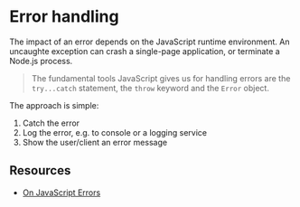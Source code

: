# Error handling

The impact of an error depends on the JavaScript runtime environment. An uncaughte exception can crash a single-page application, or terminate a Node.js process.

> The fundamental tools JavaScript gives us for handling errors are the `try...catch` statement, the `throw` keyword and the `Error` object.

The approach is simple:

1. Catch the error
2. Log the error, e.g. to console or a logging service
3. Show the user/client an error message

## Resources

- [On JavaScript Errors](https://www.haydenbleasel.com/blog/on-javascript-errors?utm_source=ECMAScript.news&utm_medium=Weekly+Newsletter&utm_campaign=2025-06-04)